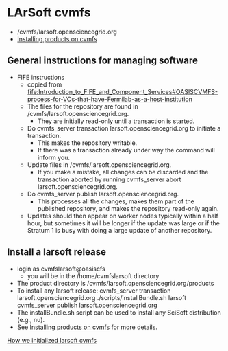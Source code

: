 # LArSoft cvmfs

-   /cvmfs/larsoft.opensciencegrid.org
-   [Installing products on cvmfs](Installing_products_on_cvmfs)

## General instructions for managing software

-   FIFE instructions
    -   copied from [fife:Introduction_to_FIFE_and_Component_Services#OASISCVMFS-process-for-VOs-that-have-Fermilab-as-a-host-institution](https://cdcvs.fnal.gov/redmine/projects/fife/wiki/Introduction_to_FIFE_and_Component_Services#OASISCVMFS-process-for-VOs-that-have-Fermilab-as-a-host-institution)
    -   The files for the repository are found in /cvmfs/larsoft.opensciencegrid.org.
        -   They are initially read-only until a transaction is started.
    -   Do cvmfs_server transaction larsoft.opensciencegrid.org to initiate a transaction.
        -   This makes the repository writable.
        -   If there was a transaction already under way the command will inform you.
    -   Update files in /cvmfs/larsoft.opensciencegrid.org.
        -   If you make a mistake, all changes can be discarded and the transaction aborted by running cvmfs_server abort larsoft.opensciencegrid.org.
    -   Do cvmfs_server publish larsoft.opensciencegrid.org.
        -   This processes all the changes, makes them part of the published repository, and makes the repository read-only again.
    -   Updates should then appear on worker nodes typically within a half hour, but sometimes it will be longer if the update was large or if the Stratum 1 is busy with doing a large update of another repository.

## Install a larsoft release

-   login as cvmfslarsoft@oasiscfs
    -   you will be in the /home/cvmfslarsoft directory
-   The product directory is /cvmfs/larsoft.opensciencegrid.org/products
-   To install any larsoft release:
        cvmfs_server transaction larsoft.opensciencegrid.org
        ./scripts/installBundle.sh larsoft <release> <qualifiers>
        cvmfs_server publish larsoft.opensciencegrid.org
-   The installBundle.sh script can be used to install any SciSoft distribution (e.g., nu).
-   See [Installing products on cvmfs](Installing_products_on_cvmfs) for more details.

[How we initialized larsoft cvmfs](How_we_initialized_larsoft_cvmfs)
